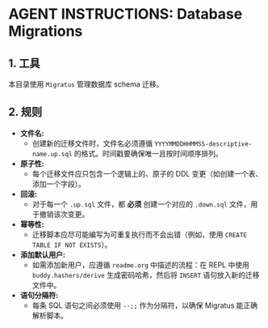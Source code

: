 # AGENT INSTRUCTIONS: Database Migrations

## 1. 工具

本目录使用 `Migratus` 管理数据库 schema 迁移。

## 2. 规则

- **文件名:**
    - 创建新的迁移文件时，文件名必须遵循 `YYYYMMDDHHMMSS-descriptive-name.up.sql` 的格式。时间戳要确保唯一且按时间顺序排列。
- **原子性:**
    - 每个迁移文件应只包含一个逻辑上的、原子的 DDL 变更（如创建一个表、添加一个字段）。
- **回滚:**
    - 对于每一个 `.up.sql` 文件，都 **必须** 创建一个对应的 `.down.sql` 文件，用于撤销该次变更。
- **幂等性:**
    - 迁移脚本应尽可能编写为可重复执行而不会出错（例如，使用 `CREATE TABLE IF NOT EXISTS`）。
- **添加默认用户:**
    - 如需添加新用户，应遵循 `readme.org` 中描述的流程：在 REPL 中使用 `buddy.hashers/derive` 生成密码哈希，然后将 `INSERT` 语句放入新的迁移文件中。
- **语句分隔符:**
    - 每条 SQL 语句之间必须使用 `--;;` 作为分隔符，以确保 Migratus 能正确解析脚本。
